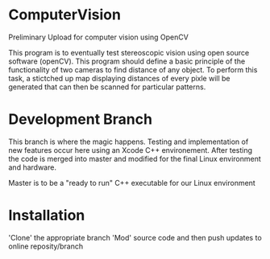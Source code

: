 # ComputerVision
Preliminary Upload for computer vision using OpenCV

  This program is to eventually test stereoscopic vision using open source software (openCV). 
  This program should define a basic principle of the functionality of two cameras to find 
  distance of any object. To perform this task, a stictched up map displaying distances of 
  every pixle will be generated that can then be scanned for particular patterns.

# Development Branch
  This branch is where the magic happens. Testing and implementation of new features occur here using an Xcode C++ environement. After testing the code is merged into master and modified for the final Linux environment and hardware.

  Master is to be a "ready to run" C++ executable for our Linux environment

# Installation
  'Clone' the appropriate branch
  'Mod' source code and then push updates to online reposity/branch
